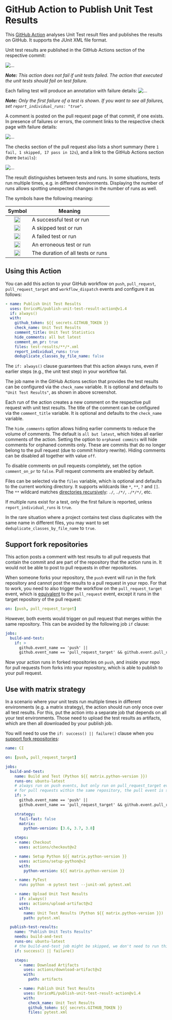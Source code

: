 # GitHub Action to Publish Unit Test Results

This [GitHub Action](https://github.com/actions) analyses Unit Test result files and
publishes the results on GitHub. It supports the JUnit XML file format.

Unit test results are published in the GitHub Actions section of the respective commit:

![...](github-checks-comment.png)

***Note:** This action does not fail if unit tests failed. The action that executed the unit tests should
fail on test failure.*

Each failing test will produce an annotation with failure details:
![...](github-checks-annotation.png)

***Note:** Only the first failure of a test is shown. If you want to see all failures, set `report_individual_runs: "true"`.*

A comment is posted on the pull request page of that commit, if one exists.
In presence of failures or errors, the comment links to the respective check page with failure details:

![...](github-pull-request-comment.png)

The checks section of the pull request also lists a short summary (here `1 fail, 1 skipped, 17 pass in 12s`),
and a link to the GitHub Actions section (here `Details`):

![...](github-pull-request-checks.png)

The result distinguishes between tests and runs. In some situations, tests run multiple times,
e.g. in different environments. Displaying the number of runs allows spotting unexpected
changes in the number of runs as well.

The symbols have the following meaning:

|Symbol|Meaning|
|:----:|-------|
|<img src="https://github.githubassets.com/images/icons/emoji/unicode/2714.png" height="20"/>|A successful test or run|
|<img src="https://github.githubassets.com/images/icons/emoji/unicode/1f4a4.png" height="20"/>|A skipped test or run|
|<img src="https://github.githubassets.com/images/icons/emoji/unicode/274c.png" height="20"/>|A failed test or run|
|<img src="https://github.githubassets.com/images/icons/emoji/unicode/1f525.png" height="20"/>|An erroneous test or run|
|<img src="https://github.githubassets.com/images/icons/emoji/unicode/23f1.png" height="20"/>|The duration of all tests or runs|

## Using this Action

You can add this action to your GitHub workflow on `push`, `pull_request`, `pull_request_target` and 
`workflow_dispatch` events and configure it as follows:

```yaml
- name: Publish Unit Test Results
  uses: EnricoMi/publish-unit-test-result-action@v1.4
  if: always()
  with:
    github_token: ${{ secrets.GITHUB_TOKEN }}
    check_name: Unit Test Results
    comment_title: Unit Test Statistics
    hide_comments: all but latest
    comment_on_pr: true
    files: test-results/**/*.xml
    report_individual_runs: true
    deduplicate_classes_by_file_name: false
```

The `if: always()` clause guarantees that this action always runs, even if earlier steps (e.g., the unit test step) in your workflow fail.

The job name in the GitHub Actions section that provides the test results can be configured via the
`check_name` variable. It is optional and defaults to `"Unit Test Results"`, as shown in above screenshot.

Each run of the action creates a new comment on the respective pull request with unit test results.
The title of the comment can be configured via the `comment_title` variable.
It is optional and defaults to the `check_name` variable.

The `hide_comments` option allows hiding earlier comments to reduce the volume of comments.
The default is `all but latest`, which hides all earlier comments of the action.
Setting the option to `orphaned commits` will hide comments for orphaned commits only.
These are commits that do no longer belong to the pull request (due to commit history rewrite).
Hiding comments can be disabled all together with value `off`.

To disable comments on pull requests completely, set the option `comment_on_pr` to `false`.
Pull request comments are enabled by default.

Files can be selected via the `files` variable, which is optional and defaults to the current working directory.
It supports wildcards like `*`, `**`, `?` and `[]`. The `**` wildcard matches
[directories recursively](https://docs.python.org/3/library/pathlib.html#pathlib.Path.glob): `./`, `./*/`, `./*/*/`, etc.

If multiple runs exist for a test, only the first failure is reported, unless `report_individual_runs` is `true`.

In the rare situation where a project contains test class duplicates with the same name in different files,
you may want to set `deduplicate_classes_by_file_name` to `true`.

## Support fork repositories

This action posts a comment with test results to all pull requests that contain the commit and
are part of the repository that the action runs in. It would not be able to post to pull requests
in other repositories.

When someone forks your repository, the `push` event will run in the fork repository and cannot post
the results to a pull request in your repo. For that to work, you need to also trigger the workflow
on the `pull_request_target` event, which is [equivalent](https://docs.github.com/en/actions/reference/events-that-trigger-workflows#pull_request_target)
to the `pull_request` event, except it runs in the target repository of the pull request:

```yaml
on: [push, pull_request_target]
```

However, both events would trigger on pull request that merges within the same repository.
This can be avoided by the following job `if` clause:

```yaml
jobs:
  build-and-test:
    if: >
      github.event_name == 'push' ||
      github.event_name == 'pull_request_target' && github.event.pull_request.head.repo.full_name != github.repository
```

Now your action runs in forked repositories on `push`, and inside your repo
for pull requests from forks into your repository, which is able to publish to your pull request.

## Use with matrix strategy

In a scenario where your unit tests run multiple times in different environments (e.g. a matrix strategy),
the action should run only once over all test results. For this, put the action into a separate job
that depends on all your test environments. Those need to upload the test results as artifacts, which
are then all downloaded by your publish job.

You will need to use the `if: success() || failure()` clause when you [support fork repositories](#support-fork-repositories): 

```yaml
name: CI

on: [push, pull_request_target]

jobs:
  build-and-test:
    name: Build and Test (Python ${{ matrix.python-version }})
    runs-on: ubuntu-latest
    # always run on push events, but only run on pull_request_target event when pull request pulls from fork repository
    # for pull requests within the same repository, the pull event is sufficient
    if: >
      github.event_name == 'push' ||
      github.event_name == 'pull_request_target' && github.event.pull_request.head.repo.full_name != github.repository

    strategy:
      fail-fast: false
      matrix:
        python-version: [3.6, 3.7, 3.8]

    steps:
    - name: Checkout
      uses: actions/checkout@v2

    - name: Setup Python ${{ matrix.python-version }}
      uses: actions/setup-python@v2
      with:
        python-version: ${{ matrix.python-version }}

    - name: PyTest
      run: python -m pytest test --junit-xml pytest.xml

    - name: Upload Unit Test Results
      if: always()
      uses: actions/upload-artifact@v2
      with:
        name: Unit Test Results (Python ${{ matrix.python-version }})
        path: pytest.xml

  publish-test-results:
    name: "Publish Unit Tests Results"
    needs: build-and-test
    runs-on: ubuntu-latest
    # the build-and-test job might be skipped, we don't need to run this job then
    if: success() || failure()

    steps:
      - name: Download Artifacts
        uses: actions/download-artifact@v2
        with:
          path: artifacts

      - name: Publish Unit Test Results
        uses: EnricoMi/publish-unit-test-result-action@v1.4
        with:
          check_name: Unit Test Results
          github_token: ${{ secrets.GITHUB_TOKEN }}
          files: pytest.xml
```
